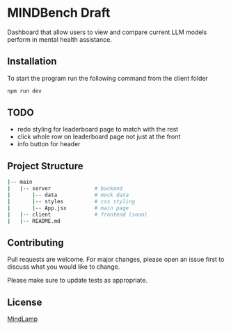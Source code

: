 # MINDBench Draft

Dashboard that allow users to view and compare current LLM models perform in mental health assistance.

## Installation

To start the program run the following command from the client folder
```bash
npm run dev
```

## TODO
- redo styling for leaderboard page to match with the rest
- click whole row on leaderboard page not just at the front
- info button for header

## Project Structure
```bash
|-- main
|   |-- server              # backend
|       |-- data            # mock data
|       |-- styles          # css styling
|       |-- App.jsx         # main page
|   |-- client              # frontend (soon)
|   |-- README.md
```

## Contributing

Pull requests are welcome. For major changes, please open an issue first
to discuss what you would like to change.

Please make sure to update tests as appropriate.

## License

[MindLamp](https://www.digitalpsych.org/mindlamp.html)